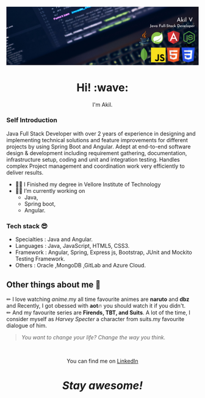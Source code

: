 <!-- you can use this template if you want to -->
![Akil's header img](/banner.png)

<h1 align='center'> Hi! :wave:</h1>
<p align='center'>I'm Akil.</p>

### Self Introduction

Java Full Stack Developer with over 2 years of experience in designing and implementing technical solutions and feature improvements for different projects by using Spring Boot and Angular. Adept at end-to-end software design & development including requirement gathering, documentation, infrastructure setup, coding and unit and integration testing. Handles complex Project management and coordination work very efficiently to deliver results.
<br>

- 👨‍🎓 I Finished my degree in Vellore Institute of Technology<br>
-  👨‍💻 I’m currently working on 
   - Java,
   - Spring boot,
   - Angular.
  
  ### Tech stack 😎 
- Specialties : Java and Angular.   
- Languages   : Java, JavaScript, HTML5, CSS3.    
- Framework   : Angular, Spring, Express js, Bootstrap, JUnit and Mockito Testing Framework. 
- Others      : Oracle ,MongoDB ,GitLab and Azure Cloud. 

 ## Other things about me 🤔
 
 ✏ I love watching *anime*.my all time favourite animes are **naruto** and **dbz** and Recently, I got obessed with **aot**🔥 you should watch it if you didn't. <br>
 ✏ And my favourite series are **Firends, TBT, and Suits**. A lot of the time, I consider myself as *Harvey Specter* a character from suits.my favourite dialogue of him. <br>
 > *You want to change your life? Change the way you think.*

<br>
<p align='center'>You can find me on <a href="https://www.linkedin.com/in/akil-v/" target="_blank">LinkedIn</a></p>
<h1 align='center'><i>Stay awesome!</i></h1>

